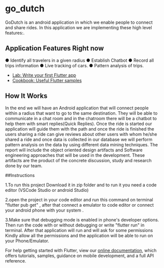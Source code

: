 # go_dutch

GoDutch is an android application in which we enable people to connect and share rides.
 In this application we are implementing these high level features:.

## Application Features Right now
●          Identify all travelers in a given radius
●          Establish Chatbot
●          Record all trips information
●          Live tracking of cars.
●          Pattern analysis of trips.



- [Lab: Write your first Flutter app](https://flutter.dev/docs/get-started/codelab)
- [Cookbook: Useful Flutter samples](https://flutter.dev/docs/cookbook)

## How It Works



In the end we will have an Android application that will connect people within a radius that want to go to the same destination. They will be able to communicate in a chat room and in the chatroom there will be a chatbot to help them with smart replies(Quick Replies). Once the ride is started our application will guide them with the path and once the ride is finished the users sharing a ride can give reviews about other users with whom he/she shared a ride and once data is collected in our database we will perform pattern analysis on the data by using different data mining techniques.  The report will include the object oriented design artifacts and Software engineering approaches that will be used in the development. These artifacts are the product of the concrete discussion, study and research done by our team.



##Instructions

1.To run this project Download it in zip folder and to run it you need a code editor (VSCode Studio or android Studio)

2.open the project in your code editor and run this command on terminal "flutter pub get" , after that connect a emulator to code editor or connect your android phone with your system . 

3.Make sure that debugging mode is enabled in phone's developer options. Then run the code with or without debugging or write "flutter run" in terminal. After that application will run  and will ask for some permissions Kindly allow all the permissions and the application will be able to run on your Phone/Emulator.





For help getting started with Flutter, view our
[online documentation](https://flutter.dev/docs), which offers tutorials,
samples, guidance on mobile development, and a full API reference.
